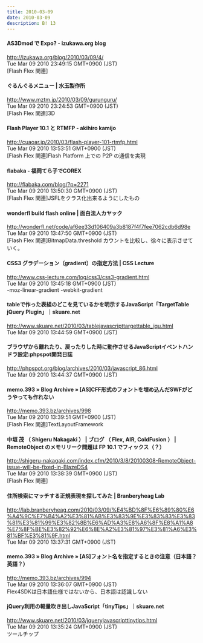 ```yaml
---
title: 2010-03-09
date: 2010-03-09
description: B! 13
---
```


#### AS3Dmod で Expo? - izukawa.org blog
http://izukawa.org/blog/2010/03/09/4/<br>
Tue Mar 09 2010 23:49:15 GMT+0900 (JST)<br>
[Flash Flex 関連]


#### ぐるんぐるメニュー | 水玉製作所
http://www.mztm.jp/2010/03/09/gurunguru/<br>
Tue Mar 09 2010 23:24:53 GMT+0900 (JST)<br>
[Flash Flex 関連]3D


#### Flash Player 10.1 と RTMFP - akihiro kamijo
http://cuaoar.jp/2010/03/flash-player-101-rtmfp.html<br>
Tue Mar 09 2010 13:53:51 GMT+0900 (JST)<br>
[Flash Flex 関連]Flash Platform 上での P2P の通信を実現


#### flabaka - 福岡てら子でCOREX
http://flabaka.com/blog/?p=2271<br>
Tue Mar 09 2010 13:50:30 GMT+0900 (JST)<br>
[Flash Flex 関連]JSFLをクラス化出来るようにしたもの


#### wonderfl build flash online | 面白法人カヤック
http://wonderfl.net/code/af6ee33d106409a3b8187f4f7fee7062cdb6d98e<br>
Tue Mar 09 2010 13:47:50 GMT+0900 (JST)<br>
[Flash Flex 関連]BitmapData.threshold カウントを比較し、徐々に表示させていく。


#### CSS3 グラデーション（gradient）の指定方法 | CSS Lecture
http://www.css-lecture.com/log/css3/css3-gradient.html<br>
Tue Mar 09 2010 13:45:18 GMT+0900 (JST)<br>
-moz-linear-gradient -webkit-gradient


#### tableで作った表組のどこを見ているかを明示するJavaScript「TargetTable jQuery Plugin」｜skuare.net
http://www.skuare.net/2010/03/tablejavascripttargettable_jqu.html<br>
Tue Mar 09 2010 13:44:59 GMT+0900 (JST)<br>


#### ブラウザから離れたり、戻ったりした時に動作させるJavaScriptイベントハンドラ設定:phpspot開発日誌
http://phpspot.org/blog/archives/2010/03/javascript_86.html<br>
Tue Mar 09 2010 13:44:37 GMT+0900 (JST)<br>


#### memo.393 » Blog Archive » [AS]CFF形式のフォントを埋め込んだSWFがどうやっても作れない
http://memo.393.bz/archives/998<br>
Tue Mar 09 2010 13:39:51 GMT+0900 (JST)<br>
[Flash Flex 関連]TextLayoutFramework


#### 中垣 茂 （ Shigeru Nakagaki ） | ブログ （ Flex, AIR, ColdFusion ） | RemoteObject のメモリリーク問題は FP 10.1 でフィックス（？）
http://shigeru-nakagaki.com/index.cfm/2010/3/8/20100308-RemoteObject-issue-will-be-fixed-in-BlazeDS4<br>
Tue Mar 09 2010 13:38:39 GMT+0900 (JST)<br>
[Flash Flex 関連]


#### 住所検索にマッチする正規表現を探してみた | Branberyheag Lab
http://lab.branberyheag.com/2010/03/09/%E4%BD%8F%E6%89%80%E6%A4%9C%E7%B4%A2%E3%81%AB%E3%83%9E%E3%83%83%E3%83%81%E3%81%99%E3%82%8B%E6%AD%A3%E8%A6%8F%E8%A1%A8%E7%8F%BE%E3%82%92%E6%8E%A2%E3%81%97%E3%81%A6%E3%81%BF%E3%81%9F.html<br>
Tue Mar 09 2010 13:37:31 GMT+0900 (JST)<br>


#### memo.393  » Blog Archive   » [AS]フォント名を指定するときの注意（日本語？英語？）
http://memo.393.bz/archives/994<br>
Tue Mar 09 2010 13:36:07 GMT+0900 (JST)<br>
Flex4SDKは日本語仕様ではないから、日本語は認識しない


#### jQuery利用の軽量吹き出しJavaScript「tinyTips」｜skuare.net
http://www.skuare.net/2010/03/jqueryjavascripttinytips.html<br>
Tue Mar 09 2010 13:35:24 GMT+0900 (JST)<br>
ツールチップ


